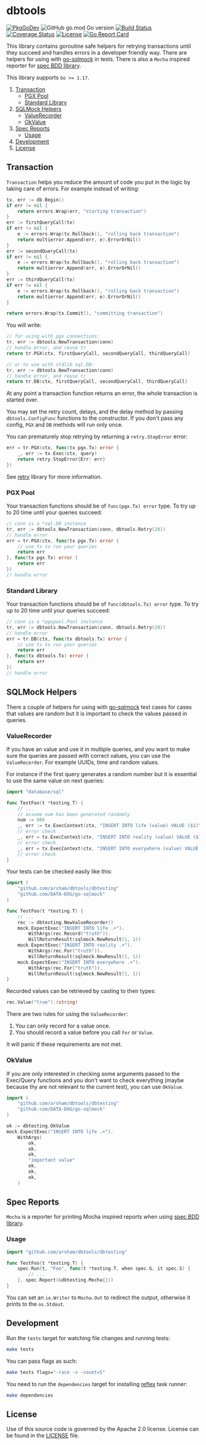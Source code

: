 # dbtools

[![PkgGoDev](https://pkg.go.dev/badge/github.com/arsham/dbtools)](https://pkg.go.dev/github.com/arsham/dbtools)
![GitHub go.mod Go version](https://img.shields.io/github/go-mod/go-version/arsham/dbtools)
[![Build Status](https://github.com/arsham/dbtools/actions/workflows/go.yml/badge.svg)](https://github.com/arsham/dbtools/actions/workflows/go.yml)
[![Coverage Status](https://codecov.io/gh/arsham/dbtools/branch/master/graph/badge.svg)](https://codecov.io/gh/arsham/dbtools)
[![License](https://img.shields.io/badge/License-Apache%202.0-blue.svg)](https://opensource.org/licenses/Apache-2.0)
[![Go Report Card](https://goreportcard.com/badge/github.com/arsham/dbtools)](https://goreportcard.com/report/github.com/arsham/dbtools)

This library contains goroutine safe helpers for retrying transactions until
they succeed and handles errors in a developer friendly way. There are helpers
for using with [go-sqlmock][go-sqlmock] in tests. There is also a `Mocha`
inspired reporter for [spec BDD library][spec].

This library supports `Go >= 1.17`.

1. [Transaction](#transaction)
   - [PGX Pool](#pgx-pool)
   - [Standard Library](#standard-library)
2. [SQLMock Helpers](#sqlmock-helpers)
   - [ValueRecorder](#valuerecorder)
   - [OkValue](#okvalue)
3. [Spec Reports](#spec-reports)
   - [Usage](#usage)
4. [Development](#development)
5. [License](#license)

## Transaction

`Transaction` helps you reduce the amount of code you put in the logic by taking
care of errors. For example instead of writing:

```go
tx, err := db.Begin()
if err != nil {
    return errors.Wrap(err, "starting transaction")
}
err := firstQueryCall(tx)
if err != nil {
    e := errors.Wrap(tx.Rollback(), "rolling back transaction")
    return multierror.Append(err, e).ErrorOrNil()
}
err := secondQueryCall(tx)
if err != nil {
    e := errors.Wrap(tx.Rollback(), "rolling back transaction")
    return multierror.Append(err, e).ErrorOrNil()
}
err := thirdQueryCall(tx)
if err != nil {
    e := errors.Wrap(tx.Rollback(), "rolling back transaction")
    return multierror.Append(err, e).ErrorOrNil()
}

return errors.Wrap(tx.Commit(), "committing transaction")

```

You will write:

```go
// for using with pgx connections:
tr, err := dbtools.NewTransaction(conn)
// handle error, and reuse tr
return tr.PGX(ctx, firstQueryCall, secondQueryCall, thirdQueryCall)

// or to use with stdlib sql.DB:
tr, err := dbtools.NewTransaction(conn)
// handle error, and reuse tr
return tr.DB(ctx, firstQueryCall, secondQueryCall, thirdQueryCall)
```

At any point a transaction function returns an error, the whole transaction is
started over.

You may set the retry count, delays, and the delay method by passing
`dbtools.ConfigFunc` functions to the constructor. If you don't pass any
config, `PGX` and `DB` methods will run only once.

You can prematurely stop retrying by returning a `retry.StopError` error:

```go
err = tr.PGX(ctx, func(tx pgx.Tx) error {
    _, err := tx.Exec(ctx, query)
    return retry.StopError{Err: err}
})
```

See [retry][retry] library for more information.

### PGX Pool

Your transaction functions should be of `func(pgx.Tx) error` type. To try up to
20 time until your queries succeed:

```go
// conn is a *sql.DB instance
tr, err := dbtools.NewTransaction(conn, dbtools.Retry(20))
// handle error
err = tr.PGX(ctx, func(tx pgx.Tx) error {
    // use tx to run your queries
    return err
}, func(tx pgx.Tx) error {
    return err
})
// handle error
```

### Standard Library

Your transaction functions should be of `func(dbtools.Tx) error` type. To try up to
20 time until your queries succeed:

```go
// conn is a *pgxpool.Pool instance
tr, err := dbtools.NewTransaction(conn, dbtools.Retry(20))
// handle error
err = tr.DB(ctx, func(tx dbtools.Tx) error {
    // use tx to run your queries
    return err
}, func(tx dbtools.Tx) error {
    return err
})
// handle error
```

## SQLMock Helpers

There a couple of helpers for using with [go-sqlmock][go-sqlmock] test cases for
cases that values are random but it is important to check the values passed in
queries.

### ValueRecorder

If you have an value and use it in multiple queries, and you want to
make sure the queries are passed with correct values, you can use the
`ValueRecorder`. For example UUIDs, time and random values.

For instance if the first query generates a random number but it is essential to
use the same value on next queries:

```go
import "database/sql"

func TestFoo(t *testing.T) {
    // ...
    // assume num has been generated randomly
    num := 666
    _, err := tx.ExecContext(ctx, "INSERT INTO life (value) VALUE ($1)", num)
    // error check
    _, err = tx.ExecContext(ctx, "INSERT INTO reality (value) VALUE ($1)", num)
    // error check
    _, err = tx.ExecContext(ctx, "INSERT INTO everywhere (value) VALUE ($1)", num)
    // error check
}
```

Your tests can be checked easily like this:

```go
import (
    "github.com/arsham/dbtools/dbtesting"
    "github.com/DATA-DOG/go-sqlmock"
)

func TestFoo(t *testing.T) {
    // ...
    rec := dbtesting.NewValueRecorder()
    mock.ExpectExec("INSERT INTO life .+").
        WithArgs(rec.Record("truth")).
        WillReturnResult(sqlmock.NewResult(1, 1))
    mock.ExpectExec("INSERT INTO reality .+").
        WithArgs(rec.For("truth")).
        WillReturnResult(sqlmock.NewResult(1, 1))
    mock.ExpectExec("INSERT INTO everywhere .+").
        WithArgs(rec.For("truth")).
        WillReturnResult(sqlmock.NewResult(1, 1))
}
```

Recorded values can be retrieved by casting to their types:

```go
rec.Value("true").(string)
```

There are two rules for using the `ValueRecorder`:

1. You can only record for a value once.
2. You should record a value before you call `For` or `Value`.

It will panic if these requirements are not met.

### OkValue

If you are only interested in checking some arguments passed to the Exec/Query
functions and you don't want to check everything (maybe because thy are not
relevant to the current test), you can use `OkValue`.

```go
import (
    "github.com/arsham/dbtools/dbtesting"
    "github.com/DATA-DOG/go-sqlmock"
)

ok := dbtesting.OkValue
mock.ExpectExec("INSERT INTO life .+").
    WithArgs(
        ok,
        ok,
        ok,
        "important value"
        ok,
        ok,
        ok,
    )
```

## Spec Reports

`Mocha` is a reporter for printing Mocha inspired reports when using
[spec BDD library][spec].

### Usage

```go
import "github.com/arsham/dbtools/dbtesting"

func TestFoo(t *testing.T) {
    spec.Run(t, "Foo", func(t *testing.T, when spec.G, it spec.S) {
        // ...
    }, spec.Report(&dbtesting.Mocha{}))
}

```

You can set an `io.Writer` to `Mocha.Out` to redirect the output, otherwise it
prints to the `os.Stdout`.

## Development

Run the `tests` target for watching file changes and running tests:

```bash
make tests
```

You can pass flags as such:

```bash
make tests flags="-race -v -count=5"
```

You need to run the `dependencies` target for installing [reflex][reflex] task
runner:

```bash
make dependencies
```

## License

Use of this source code is governed by the Apache 2.0 license. License can be
found in the [LICENSE](./LICENSE) file.

[retry]: https://github.com/arsham/retry
[pgx]: https://github.com/jackc/pgx
[go-sqlmock]: https://github.com/DATA-DOG/go-sqlmock
[spec]: https://github.com/sclevine/spec
[reflex]: https://github.com/cespare/reflex

<!--
vim: foldlevel=1
-->
